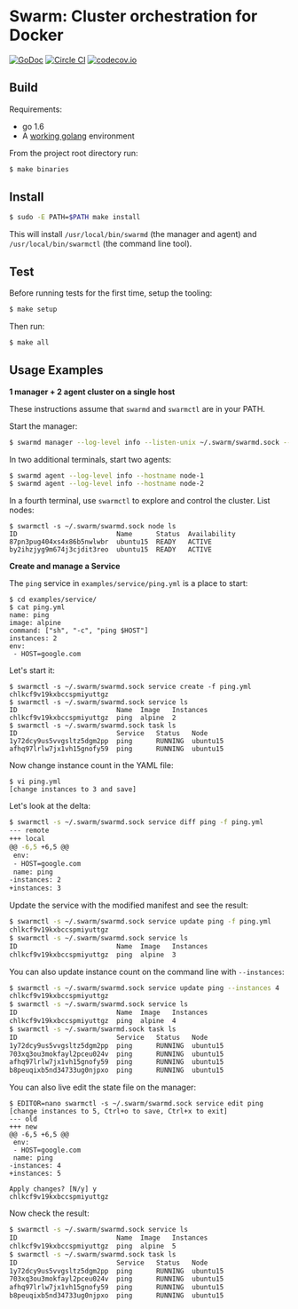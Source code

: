 # Swarm: Cluster orchestration for Docker

[![GoDoc](https://godoc.org/github.com/docker/swarm-v2?status.png)](https://godoc.org/github.com/docker/swarm-v2)
[![Circle CI](https://circleci.com/gh/docker/swarm-v2.svg?style=shield&circle-token=a7bf494e28963703a59de71cf19b73ad546058a7)](https://circleci.com/gh/docker/swarm-v2)
[![codecov.io](https://codecov.io/github/docker/swarm-v2/coverage.svg?branch=master&token=LqD1dzTjsN)](https://codecov.io/github/docker/swarm-v2?branch=master)

## Build

Requirements:

- go 1.6
- A [working golang](https://golang.org/doc/code.html) environment


From the project root directory run:

```sh
$ make binaries
```

## Install

```sh
$ sudo -E PATH=$PATH make install
```

This will install `/usr/local/bin/swarmd` (the manager and agent) and `/usr/local/bin/swarmctl` (the command line tool).

## Test

Before running tests for the first time, setup the tooling:

```bash
$ make setup
```

Then run:

```bash
$ make all
```

## Usage Examples

**1 manager + 2 agent cluster on a single host**

These instructions assume that `swarmd` and `swarmctl` are in your PATH.

Start the manager:

```sh
$ swarmd manager --log-level info --listen-unix ~/.swarm/swarmd.sock --state-dir /tmp/manager-state
```

In two additional terminals, start two agents:

```sh
$ swarmd agent --log-level info --hostname node-1
$ swarmd agent --log-level info --hostname node-2
```

In a fourth terminal, use `swarmctl` to explore and control the cluster.  List nodes:

```
$ swarmctl -s ~/.swarm/swarmd.sock node ls
ID                         Name      Status  Availability
87pn3pug404xs4x86b5nwlwbr  ubuntu15  READY   ACTIVE
by2ihzjyg9m674j3cjdit3reo  ubuntu15  READY   ACTIVE
```

**Create and manage a Service**

The `ping` service in `examples/service/ping.yml` is a place to start:

```
$ cd examples/service/
$ cat ping.yml
name: ping
image: alpine
command: ["sh", "-c", "ping $HOST"]
instances: 2
env:
 - HOST=google.com
```

Let's start it:

```
$ swarmctl -s ~/.swarm/swarmd.sock service create -f ping.yml
chlkcf9v19kxbccspmiyuttgz
$ swarmctl -s ~/.swarm/swarmd.sock service ls
ID                         Name  Image   Instances
chlkcf9v19kxbccspmiyuttgz  ping  alpine  2
$ swarmctl -s ~/.swarm/swarmd.sock task ls
ID                         Service   Status   Node
1y72dcy9us5vvgsltz5dgm2pp  ping      RUNNING  ubuntu15
afhq97lrlw7jx1vh15gnofy59  ping      RUNNING  ubuntu15
```

Now change instance count in the YAML file:

```
$ vi ping.yml
[change instances to 3 and save]
```

Let's look at the delta:

```sh
$ swarmctl -s ~/.swarm/swarmd.sock service diff ping -f ping.yml
--- remote
+++ local
@@ -6,5 +6,5 @@
 env:
 - HOST=google.com
 name: ping
-instances: 2
+instances: 3
```

Update the service with the modified manifest and see the result:

```sh
$ swarmctl -s ~/.swarm/swarmd.sock service update ping -f ping.yml
chlkcf9v19kxbccspmiyuttgz
$ swarmctl -s ~/.swarm/swarmd.sock service ls
ID                         Name  Image   Instances
chlkcf9v19kxbccspmiyuttgz  ping  alpine  3
```

You can also update instance count on the command line with `--instances`:

```sh
$ swarmctl -s ~/.swarm/swarmd.sock service update ping --instances 4
chlkcf9v19kxbccspmiyuttgz
$ swarmctl -s ~/.swarm/swarmd.sock service ls
ID                         Name  Image   Instances
chlkcf9v19kxbccspmiyuttgz  ping  alpine  4
$ swarmctl -s ~/.swarm/swarmd.sock task ls
ID                         Service   Status   Node
1y72dcy9us5vvgsltz5dgm2pp  ping      RUNNING  ubuntu15
703xq3ou3mokfayl2pceu024v  ping      RUNNING  ubuntu15
afhq97lrlw7jx1vh15gnofy59  ping      RUNNING  ubuntu15
b8peuqixb5nd34733ug0njpxo  ping      RUNNING  ubuntu15
```

You can also live edit the state file on the manager:

```
$ EDITOR=nano swarmctl -s ~/.swarm/swarmd.sock service edit ping
[change instances to 5, Ctrl+o to save, Ctrl+x to exit]
--- old
+++ new
@@ -6,5 +6,5 @@
 env:
 - HOST=google.com
 name: ping
-instances: 4
+instances: 5

Apply changes? [N/y] y
chlkcf9v19kxbccspmiyuttgz
```

Now check the result:

```sh
$ swarmctl -s ~/.swarm/swarmd.sock service ls
ID                         Name  Image   Instances
chlkcf9v19kxbccspmiyuttgz  ping  alpine  5
$ swarmctl -s ~/.swarm/swarmd.sock task ls
ID                         Service   Status   Node
1y72dcy9us5vvgsltz5dgm2pp  ping      RUNNING  ubuntu15
703xq3ou3mokfayl2pceu024v  ping      RUNNING  ubuntu15
afhq97lrlw7jx1vh15gnofy59  ping      RUNNING  ubuntu15
b8peuqixb5nd34733ug0njpxo  ping      RUNNING  ubuntu15
```
